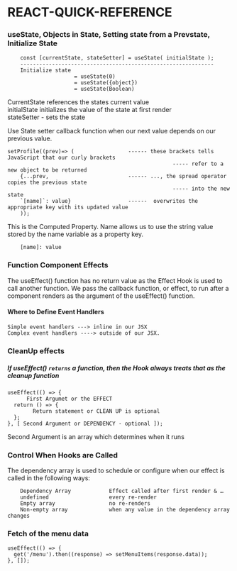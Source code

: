 # REACT-QUICK-REFERENCE

### useState, Objects in State, Setting state from a Prevstate, Initialize State

        const [currentState, stateSetter] = useState( initialState );
        -------------------------------------------------------------
        Initialize state  
                         = useState(0)
                         = useState({object})
                         = useState(Boolean)

CurrentState references the states current value <br />
initialState initializes the value of the state at first render <br />
stateSetter - sets the state <br />

Use State setter callback function when our next value depends on our previous value.


    setProfile((prev)=> (                 ------ these brackets tells JavaScript that our curly brackets 
                                                        ----- refer to a new object to be returned
        {...prev,                         ------ ..., the spread operator copies the previous state  
                                                        ----- into the new state
        `[name]`: value}                  ------  overwrites the appropriate key with its updated value
        ));

This is the Computed Property. Name allows us to use the string value stored by the name variable as a property key.

        [name]: value    


### Function Component Effects
The useEffect() function has no return value as the Effect Hook is used to call another function. We pass the callback function, or effect, to run after a component renders as the argument of the useEffect() function. 

#### Where to Define Event Handlers 

    Simple event handlers ---> inline in our JSX
    Complex event handlers ----> outside of our JSX.


### CleanUp effects

##### If useEffect() `returns` a function, then the Hook always treats that as the cleanup function

    useEffect(() => {
          First Argumet or the EFFECT
      return () => {
            Return statement or CLEAN UP is optional
      };
    }, [ Second Argument or DEPENDENCY - optional ]); 

Second Argument is an array which determines when it runs

    
### Control When Hooks are Called
The dependency array is used to schedule or configure when our effect is called in the following ways:

        Dependency Array	        Effect called after first render & …
        undefined	                every re-render
        Empty array	                no re-renders
        Non-empty array	            when any value in the dependency array changes

### Fetch of the menu data

    useEffect(() => {
      get('/menu').then((response) => setMenuItems(response.data));
    }, []);
